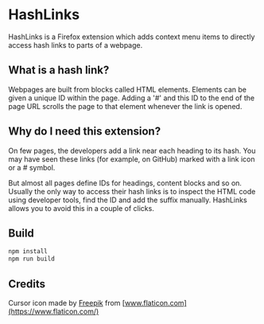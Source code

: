 # HashLinks
HashLinks is a Firefox extension which adds context menu items to directly
access hash links to parts of a webpage.

## What is a hash link?
Webpages are built from blocks called HTML elements. Elements can be given a
unique ID within the page. Adding a '#' and this ID to the end of the page URL
scrolls the page to that element whenever the link is opened.

## Why do I need this extension?
On few pages, the developers add a link near each heading to its hash. You may
have seen these links (for example, on GitHub) marked with a link icon or a #
symbol.

But almost all pages define IDs for headings, content blocks and so on. Usually
the only way to access their hash links is to inspect the HTML code using
developer tools, find the ID and add the suffix manually. HashLinks allows you
to avoid this in a couple of clicks.

## Build
```sh
npm install
npm run build
```

## Credits
Cursor icon made by [Freepik](https://www.freepik.com) from [www.flaticon.com](https://www.flaticon.com/)
